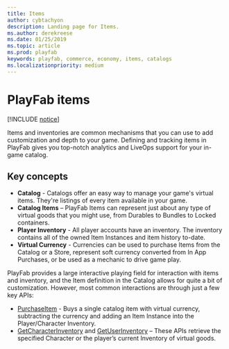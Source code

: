 ```yaml
---
title: Items
author: cybtachyon
description: Landing page for Items.
ms.author: derekreese
ms.date: 01/25/2019
ms.topic: article
ms.prod: playfab
keywords: playfab, commerce, economy, items, catalogs
ms.localizationpriority: medium
---
```


# PlayFab items

[!INCLUDE [notice](../../../includes/_economy-deprecation.md)]

Items and inventories are common mechanisms that you can use to add customization and depth to your game. Defining and tracking items in PlayFab gives you top-notch analytics and LiveOps support for your in-game catalog.

## Key concepts

* **Catalog** - Catalogs offer an easy way to manage your game's virtual items. They're listings of every item  available in your game.
* **Catalog Items** – PlayFab Items can represent just about any type of virtual goods that you might use, from Durables to Bundles to Locked containers.
* **Player Inventory** - All player accounts have an inventory. The inventory contains all of the owned Item Instances and item history to-date.
* **Virtual Currency** - Currencies can be used to purchase Items from the Catalog or a Store, represent soft currency converted from In App Purchases, or be used as a mechanic to drive game play.

PlayFab provides a large interactive playing field for interaction with items and inventory, and the Item definition in the Catalog allows for quite a bit of customization. However, most common interactions are through just a few key APIs:

* [PurchaseItem](xref:titleid.playfabapi.com.client.playeritemmanagement.purchaseitem) - Buys a single catalog item with virtual currency, subtracting the currency and adding an Item Instance into the Player/Character Inventory.
* [GetCharacterInventory](xref:titleid.playfabapi.com.client.playeritemmanagement.getcharacterinventory) and [GetUserInventory](xref:titleid.playfabapi.com.client.playeritemmanagement.getuserinventory) – These APIs retrieve the specified Character or the player’s current Inventory of virtual goods.
